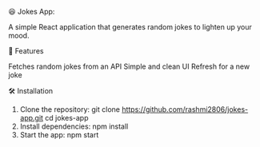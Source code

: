 😆 Jokes App: 

A simple React application that generates random jokes to lighten up your mood.

🚀 Features

  Fetches random jokes from an API
  Simple and clean UI
  Refresh for a new joke
  
🛠 Installation
1. Clone the repository:
  git clone https://github.com/rashmi2806/jokes-app.git
  cd jokes-app
2. Install dependencies:
  npm install
3. Start the app:
  npm start

